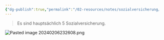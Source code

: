 ```yaml
---
{"dg-publish":true,"permalink":"/02-resources/notes/sozialversicherung/","tags":["GFN/LF01","ausbildung/gfn/ap1"],"noteIcon":"","updated":"2025-10-29T12:59:10.352+01:00"}
---
```


>Es sind hauptsächlich 5 Sozialversicherung.

![Pasted image 20240206232608.png](/img/user/02%20-%20RESOURCES/Files/IMG/Pasted%20image%2020240206232608.png)